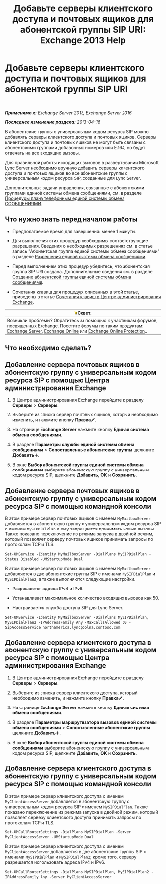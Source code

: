﻿---
title: 'Добавьте серверы клиентского доступа и почтовых ящиков для абонентской группы SIP URI: Exchange 2013 Help'
TOCTitle: Добавьте серверы клиентского доступа и почтовых ящиков для абонентской группы SIP URI
ms:assetid: 17fed308-ff0d-4e61-b9f9-e6680b6eccaa
ms:mtpsurl: https://technet.microsoft.com/ru-ru/library/Aa996399(v=EXCHG.150)
ms:contentKeyID: 52061205
ms.date: 05/22/2018
mtps_version: v=EXCHG.150
ms.translationtype: MT
---

# Добавьте серверы клиентского доступа и почтовых ящиков для абонентской группы SIP URI

 

_**Применимо к:** Exchange Server 2013, Exchange Server 2016_

_**Последнее изменение раздела:** 2013-04-16_

В абонентские группы с универсальным кодом ресурса SIP можно добавлять серверы клиентского доступа и почтовых ящиков. Серверы клиентского доступа и почтовых ящиков не могут быть связаны с абонентскими группами добавочных номеров или E.164, но будут отвечать на все входящие вызовы.

Для правильной работы исходящих вызовов в развертывании Microsoft Lync Server необходимо вручную добавить серверы клиентского доступа и почтовых ящиков во все абонентские группы с универсальным кодом ресурса SIP, созданные для Lync Server.

Дополнительные задачи управления, связанные с абонентскими группами единой системы обмена сообщениями, см. в разделе [Процедуры плана телефонным единой системы обмена СООБЩЕНИЯМИ](um-dial-plan-procedures-exchange-2013-help.md).

## Что нужно знать перед началом работы

  - Предполагаемое время для завершения: менее 1 минуты.

  - Для выполнения этих процедур необходимы соответствующие разрешения. Сведения о необходимых разрешениях см. в статье запись "Абонентская группа единой системы обмена сообщениями" в разделе [Разрешения единой системы обмена сообщениями](unified-messaging-permissions-exchange-2013-help.md).

  - Перед выполнением этих процедур убедитесь, что абонентская группа SIP URI создана. Дополнительные сведения см. в разделе [Создание абонентской группы единой системы обмена сообщениями](create-a-um-dial-plan-exchange-2013-help.md).

  - Сочетания клавиш для процедур, описанных в этой статье, приведены в статье [Сочетания клавиш в Центре администрирования Exchange](keyboard-shortcuts-in-the-exchange-admin-center-exchange-online-protection-help.md).

<table>
<thead>
<tr class="header">
<th><img src="images/Bb124558.tip(EXCHG.150).gif" title="Совет" alt="Совет" />Совет.</th>
</tr>
</thead>
<tbody>
<tr class="odd">
<td>Возникли проблемы? Обратитесь за помощью к участникам форумов, посвященных Exchange. Посетите форумы по таким продуктам: <a href="https://go.microsoft.com/fwlink/p/?linkid=60612">Exchange Server</a>, <a href="https://go.microsoft.com/fwlink/p/?linkid=267542">Exchange Online</a> или <a href="https://go.microsoft.com/fwlink/p/?linkid=285351">Exchange Online Protection</a>..</td>
</tr>
</tbody>
</table>


## Что необходимо сделать?

## Добавление сервера почтовых ящиков в абонентскую группу с универсальным кодом ресурса SIP с помощью Центра администрирования Exchange

1.  В Центре администрирования Exchange перейдите к разделу **Серверы** \> **Серверы**.

2.  Выберите из списка сервер почтовых ящиков, который необходимо изменить, и нажмите кнопку **Правка**![Значок редактирования](images/Bb124582.6f53ccb2-1f13-4c02-bea0-30690e6ea71d(EXCHG.150).gif "Значок редактирования").

3.  На странице **Exchange Server** нажмите кнопку **Единая система обмена сообщениями**.

4.  В разделе **Параметры службы единой системы обмена сообщениями** \> **Сопоставленные абонентские группы** щелкните **Добавить**![Значок добавления](images/JJ218640.c1e75329-d6d7-4073-a27d-498590bbb558(EXCHG.150).gif "Значок добавления").

5.  В окне **Выбор абонентской группы единой системы обмена сообщениями** выберите абонентскую группу с универсальным кодом ресурса SIP, щелкните **Добавить**, **OK** и **Сохранить**.

## Добавление сервера почтовых ящиков в абонентскую группу с универсальным кодом ресурса SIP с помощью командной консоли

В этом примере сервер почтовых ящиков с именем `MyMailboxServer` добавляется в абонентскую группу с универсальным кодом ресурса SIP с именем `MySIPDialPlan` и ему запрещается принимать новые вызовы. Также показано переключение из режима запуска в двойной режим, который позволяет серверу почтовых ящиков принимать запросы по протоколам TCP и TLS.

    Set-UMService -Identity MyMailboxServer -DialPlans MySIPDialPlan -Status Disabled -UMStartupMode Dual

В этом примере сервер почтовых ящиков с именем `MyMailboxServer` добавляется в две абонентские группы SIP с именами `MySIPDialPlan` и `MySIPDialPlan2`, а также выполняются следующие настройки.

  - Разрешаются адреса IPv4 и IPv6.

  - Устанавливает максимальное количество входящих вызовов как 50.

  - Настраивается служба доступа SIP для Lync Server.

<!-- end list -->

    Set-UMService -Identity MyMailboxServer -DialPlans MySIPDialPlan, MySIPDialPlan2 -IPAddressFamily Any -MaxCallsAllowed 50 -SipAccessService northamerica.lyncpoolna.contoso.com

## Добавление сервера клиентского доступа в абонентскую группу с универсальным кодом ресурса SIP с помощью Центра администрирования Exchange

1.  В Центре администрирования Exchange перейдите к разделу **Серверы** \> **Серверы**.

2.  Выберите из списка сервер клиентского доступа, который необходимо изменить, и нажмите кнопку **Правка**![Значок редактирования](images/Bb124582.6f53ccb2-1f13-4c02-bea0-30690e6ea71d(EXCHG.150).gif "Значок редактирования").

3.  На странице **Exchange Server** нажмите кнопку **Единая система обмена сообщениями**.

4.  В разделе **Параметры маршрутизатора вызовов единой системы обмена сообщениями** \> **Сопоставленные абонентские группы** щелкните **Добавить**![Значок добавления](images/JJ218640.c1e75329-d6d7-4073-a27d-498590bbb558(EXCHG.150).gif "Значок добавления").

5.  В окне **Выбор абонентской группы единой системы обмена сообщениями** выберите абонентскую группу с универсальным кодом ресурса SIP, щелкните **Добавить**, **OK** и **Сохранить**.

## Добавление сервера клиентского доступа в абонентскую группу с универсальным кодом ресурса SIP с помощью командной консоли

В этом примере сервер клиентского доступа с именем `MyClientAccessServer` добавляется в абонентскую группу с универсальным кодом ресурса SIP с именем `MySIPDialPlan`. Также показано переключение из режима запуска в двойной режим, который позволяет серверу клиентского доступа принимать запросы по протоколам TCP и TLS.

    Set-UMCallRouterSettings -DialPlans MySIPDialPlan -Server MyClientAccessServer -UMStartupMode Dual

В этом примере сервер клиентского доступа с именем `MyClientAccessServer` добавляется в две абонентские группы SIP с именами `MySIPDialPlan` и `MySIPDialPlan2`; кроме того, серверу разрешается использовать адреса IPv4 и IPv6.

    Set-UMCallRouterSettings -DialPlans MySIPDialPlan, MySIPDialPlan2 -IPAddressFamily Any -Server MyClientAccessServer

